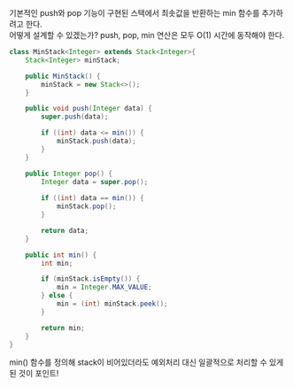 기본적인 push와 pop 기능이 구현된 스택에서 최솟값을 반환하는 min 함수를 추가하려고 한다.  
어떻게 설계할 수 있겠는가? push, pop, min 연산은 모두 O(1) 시간에 동작해야 한다.

``` java 
class MinStack<Integer> extends Stack<Integer>{
    Stack<Integer> minStack;

    public MinStack() {
        minStack = new Stack<>();
    }

    public void push(Integer data) {
        super.push(data);

        if ((int) data <= min()) {
            minStack.push(data);
        }
    }

    public Integer pop() {
        Integer data = super.pop();
        
        if ((int) data == min()) {
            minStack.pop();
        }

        return data;
    }

    public int min() {
        int min;

        if (minStack.isEmpty()) {
            min = Integer.MAX_VALUE;
        } else {
            min = (int) minStack.peek();
        }

        return min;
    }
}
```

min() 함수를 정의해 stack이 비어있더라도 예외처리 대신 일괄적으로 처리할 수 있게 된 것이 포인트!
